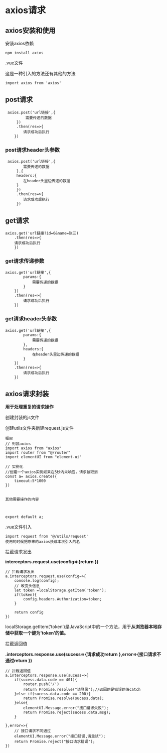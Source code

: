 # axios请求

## axios安装和使用

安装axios依赖

```
npm install axios

```

.vue文件

这是一种引入的方法还有其他的方法

```
import axios from 'axios'
```

## post请求

```
 axios.post('url链接',{
         需要传递的数据
     })
     .then(res=>{
     	请求成功后执行
 	})

```

### post请求header头参数

```
 axios.post('url链接',{
     	需要传递的数据
     }.{
     headers:{
     	在header头里边传递的数据
     }
     })
     .then(res=>{
     	请求成功后执行
     })

```



## get请求

```
axios.get('url链接?id=0&name=张三)
    .then(res=>{
    请求成功后执行
    })
```

### get请求传递参数

```
axios.get('url链接',{
        params:{
            需要传递的数据
        }
    })
    .then(res=>{
    	请求成功后执行
    })
```



### get请求header头参数

```
axios.get('url链接',{
        params:{
        	需要传递的数据
        },
        headers:{
        	在header头里边传递的数据
        }
    })
    .then(res=>{
    	请求成功后执行
    })
```

## axios请求封装

**用于处理重复的请求操作**

创建封装的js文件

创建utils文件夹新建request.js文件

```
框架
// 封装axios
import axios from "axios"
import router from "@/router"
import elementUI from "element-ui"

// 实例化
//创建一个axios实例如果在5秒内未响应，请求被取消
const a= axios.create({
    timeout:5*1000
})


其他需要操作的内容



export default a;
```

.vue文件引入

```
import request from '@/utils/request'
使用的时候把原来的axios换成本次引入的名
```

拦截请求发出

**interceptors.request.use(config=>{return })**

```
// 拦截请求发出
a.interceptors.request.use(config=>{
    console.log(config);
    // 改变头信息
    let token =localStorage.getItem('token');
    if(token){
        config.headers.Authorization=token;
    } 

    return config
})
```

localStorage.getItem(‘token’)是JavaScript中的一个方法，用于**从浏览器本地存储中获取一个键为’token’的值。**

拦截返回值

**.interceptors.response.use(sucess=>{请求成功return },error=>{接口请求不通过return })**

```
// 拦截返回值
a.interceptors.response.use(sucess=>{
    if(sucess.data.code == 401){
        router.push('/')
        return Promise.resolve("请登录");//返回的是错误的值catch
    }else if(sucess.data.code == 200){
        return Promise.resolve(sucess.data);
    }else{
        elementUI.Message.error("接口请求失败");
        return Promise.reject(sucess.data.msg);
    }

},error=>{
    // 接口请求不同通过
    elementUI.Message.error("接口错误,请重试");
    return Promise.reject("接口请求错误");
})
```

